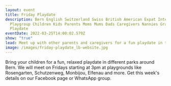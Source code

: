 ```yaml
---
layout: event
title: Friday Playdate
description: Bern English Switzerland Swiss British American Expat International
  Playgroup Children Kids Parents Moms Mums Dads Caregivers Nannies Grandparents
  Playdate
eventDate: 2022-03-25T14:00:02.579Z
show: "true"
lead: Meet up with other parents and caregivers for a fun playdate in the park
image: /images/friday-playdate_lb-website.jpg
---
```

Bring your children for a fun, relaxed playdate in different parks around Bern. We will meet on Fridays starting at 3pm at playgrounds like Rosengarten, Schutzenweg, Monbijou, Elfenau and more. Get this week's details on our Facebook page or WhatsApp group.